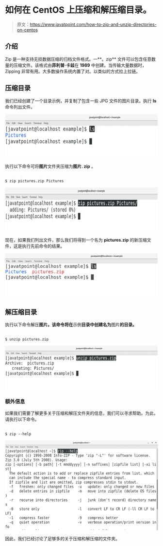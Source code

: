 # 如何在 CentOS 上压缩和解压缩目录。

> 原文：<https://www.javatpoint.com/how-to-zip-and-unzip-directories-on-centos>

## 介绍

Zip 是一种支持无损数据压缩的归档文件格式。一**。zip** 文件可以包含任意数量的压缩文件。该格式由**菲利普·卡兹**在 **1989** 中创建。当传输大量数据时，Zipping 非常有用。大多数操作系统内置了对。以类似的方式拉上拉链。

## 压缩目录

我们已经创建了一个目录示例，并复制了包含一些 JPG 文件的图片目录。执行 **ls** 命令列出文件。

![CentOS How to zip and unzip directories on CentOS](img/9204d6df8cd53636d86e84f1e0400b2a.png)

执行以下命令可将**图片**文件夹压缩为**图片. zip** 。

```

$ zip pictures.zip Pictures

```

![CentOS How to zip and unzip directories on CentOS 1](img/19b9abcc7556327024b9e3bc8e504e7b.png)

现在，如果我们列出文件，那么我们将得到一个名为 **pictures.zip** 的新压缩文件，这是执行先前命令的结果。

![CentOS How to zip and unzip directories on CentOS 2](img/c142dcff33aeb14f552a43d114b69580.png)

## 解压缩目录

执行以下命令解压**图片。该命令将在**示例**目录中创建名为**图片**的目录。**

```

$ unzip pictures.zip 

```

![CentOS How to zip and unzip directories on CentOS 3](img/23bccc476389bb4807fffa163143ba10.png)

### 额外信息

如果我们需要了解更多关于压缩和解压文件夹的信息，我们可以寻求帮助。为此，请执行以下命令。

```

$ zip --help 

```

![CentOS How to zip and unzip directories on CentOS 4](img/ac2053b96559bd3a419dbc5c251f306f.png)

因此，我们已经讨论了足够多的关于压缩和解压缩的文件夹。